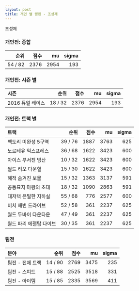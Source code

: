 ```yaml
---
layout: post
title: 개인 별 랭킹 - 조성제
---
```


조성제

### 개인전: 종합

| 순위 | 점수 | mu | sigma |
|---:|---:|---:|---:|
| 54 / 82 | 2376 | 2954 | 193 |

### 개인전: 시즌 별

| 시즌 | 순위 | 점수 | mu | sigma |
|:---|---:|---:|---:|---:|
| 2016 듀얼 레이스 | 18 / 32 | 2376 | 2954 | 193 |

### 개인전: 트랙 별

| 트랙 | 순위 | 점수 | mu | sigma |
|:---|---:|---:|---:|---:|
| 팩토리 미완성 5구역 | 39 / 76 | 1887 | 3763 | 625 |
| 노르테유 익스프레스 | 36 / 68 | 1622 | 3423 | 600 |
| 아이스 부서진 빙산 | 10 / 32 | 1622 | 3423 | 600 |
| 월드 리오 다운힐 | 15 / 30 | 1622 | 3423 | 600 |
| 해적 숨겨진 보물 | 15 / 32 | 1363 | 3137 | 591 |
| 공동묘지 마왕의 초대 | 18 / 32 | 1090 | 2863 | 591 |
| 대저택 은밀한 지하실 | 55 / 68 | 776 | 2577 | 600 |
| 비치 해변 드라이브 | 52 / 58 | 361 | 2237 | 625 |
| 월드 두바이 다운타운 | 47 / 49 | 361 | 2237 | 625 |
| 월드 파리 에펠탑 다이브 | 30 / 35 | 361 | 2237 | 625 |

### 팀전

| 분야 | 순위 | 점수 | mu | sigma |
|:---|---:|---:|---:|---:|
| 팀전 - 전체 트랙 | 14 / 90 | 2769 | 3475 | 235 |
| 팀전 - 스피드 | 15 / 88 | 2525 | 3518 | 331 |
| 팀전 - 아이템 | 15 / 85 | 2335 | 3569 | 411 |
